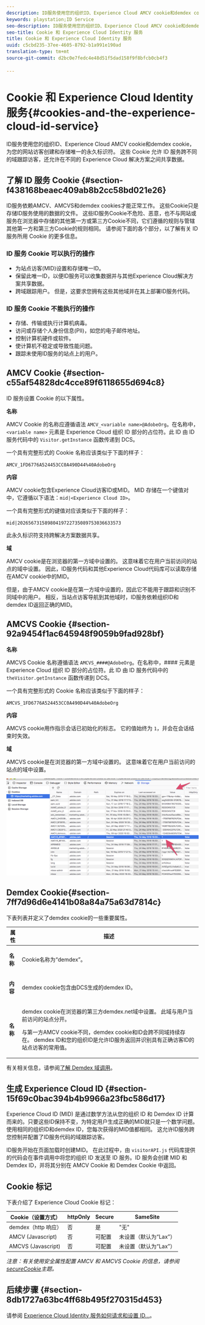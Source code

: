 ```yaml
---
description: ID服务使用您的组织ID、Experience Cloud AMCV cookie和demdex cookie，为您的网站访客创建和存储唯一的永久标识符。 这些 Cookie 允许 ID 服务跨不同的域跟踪访客，还允许在不同的 Experience Cloud 解决方案之间共享数据。
keywords: playstation;ID Service
seo-description: ID服务使用您的组织ID、Experience Cloud AMCV cookie和demdex cookie，为您的网站访客创建和存储唯一的永久标识符。 这些 Cookie 允许 ID 服务跨不同的域跟踪访客，还允许在不同的 Experience Cloud 解决方案之间共享数据。
seo-title: Cookie 和 Experience Cloud Identity 服务
title: Cookie 和 Experience Cloud Identity 服务
uuid: c5cbd235-37ee-4605-8792-b1a991e190ad
translation-type: tm+mt
source-git-commit: d2bc0e7fedc4e48d51f5dad158f9f8bfcb0cb4f3

---
```



# Cookie 和 Experience Cloud Identity 服务{#cookies-and-the-experience-cloud-id-service}

ID服务使用您的组织ID、Experience Cloud AMCV cookie和demdex cookie，为您的网站访客创建和存储唯一的永久标识符。 这些 Cookie 允许 ID 服务跨不同的域跟踪访客，还允许在不同的 Experience Cloud 解决方案之间共享数据。

## 了解 ID 服务 Cookie {#section-f438168beaec409ab8b2cc58bd021e26}

ID服务依赖AMCV、AMCVS和demdex cookies才能正常工作。 这些Cookie只是存储ID服务使用的数据的文件。 这些ID服务Cookie不危险、恶意，也不与网站或服务在浏览器中存储的其他第一方或第三方Cookie不同，它们遵循的规则与管辖其他第一方和第三方Cookie的规则相同。 请参阅下面的各个部分，以了解有关 ID 服务所用 Cookie 的更多信息。

### ID 服务 Cookie 可以执行的操作

* 为站点访客(MID)设置和存储唯一ID。
* 保留此唯一ID，以便ID服务可以收集数据并与其他Experience Cloud解决方案共享数据。
* 跨域跟踪用户。 但是，这要求您拥有这些其他域并在其上部署ID服务代码。

### ID 服务 Cookie 不能执行的操作

* 存储、传输或执行计算机病毒。
* 访问或存储个人身份信息(PII)，如您的电子邮件地址。
* 控制计算机硬件或软件。
* 使计算机不稳定或导致性能问题。
* 跟踪未使用ID服务的站点上的用户。

## AMCV Cookie {#section-c55af54828dc4cce89f6118655d694c8}

ID 服务设置 Cookie 的以下属性。

**名称**

AMCV Cookie 的名称应遵循语法 `AMCV_<variable name>@AdobeOrg`。在名称中，`<variable name>` 元素是 Experience Cloud 组织 ID 部分的占位符。此 ID 由 ID 服务代码中的 `Visitor.getInstance` 函数传递到 DCS。

一个具有完整形式的 Cookie 名称应该类似于下面的样子：

```
AMCV_1FD6776A524453CC0A490D44%40AdobeOrg
```

**内容**

AMCV cookie包含Experience Cloud访客ID或MID。 MID 存储在一个键值对中，它遵循以下语法：`mid|<Experience Cloud ID>`。

一个具有完整形式的键值对应该类似于下面的样子：

```
mid|20265673158980419722735089753036633573
```

此永久标识符支持跨解决方案数据共享。

**域**

AMCV cookie是在浏览器的第一方域中设置的。 这意味着它在用户当前访问的站点的域中设置。 因此，ID服务代码和其他Experience Cloud代码库可以读取存储在AMCV cookie中的MID。

但是，由于AMCV cookie是在第一方域中设置的，因此它不能用于跟踪和识别不同域中的用户。 相反，当站点访客导航到其他域时，ID服务依赖组织ID和demdex ID返回正确的MID。

## AMCVS Cookie {#section-92a9454f1ac645948f9059b9fad928bf}

**名称**

AMCVS Cookie 名称遵循语法 `AMCVS_####@AdobeOrg`。在名称中，#### 元素是 Experience Cloud 组织 ID 部分的占位符。此 ID 由 ID 服务代码中的 `theVisitor.getInstance` 函数传递到 DCS。

一个具有完整形式的 Cookie 名称应该类似于下面的样子：

```
AMCVS_1FD6776A524453CC0A490D44%40AdobeOrg
```

**内容**

AMCVS cookie用作指示会话已初始化的标志。 它的值始终为 `1`，并会在会话结束时失效。

**域**

AMCVS cookie是在浏览器的第一方域中设置的。 这意味着它在用户当前访问的站点的域中设置。

![](assets/AMCVS-cookie.png)

## Demdex Cookie{#section-7ff7d96d6e4141b08a84a75a63d7814c}

下表列表并定义了demdex cookie的一些重要属性。

<table id="table_18E3CAF3550E4BB6A199736AACE39202"> 
 <thead> 
  <tr> 
   <th colname="col1" class="entry"> 属性 </th> 
   <th colname="col2" class="entry"> 描述 </th> 
  </tr> 
 </thead>
 <tbody> 
  <tr> 
   <td colname="col1"> <p> <b>名称</b> </p> </td> 
   <td colname="col2"> <p>Cookie名称为“demdex”。 </p> </td> 
  </tr> 
  <tr> 
   <td colname="col1"> <p> <b>内容</b> </p> </td> 
   <td colname="col2"> <p>demdex cookie包含由DCS生成的demdex ID。 </p> </td> 
  </tr> 
  <tr> 
   <td colname="col1"> <p> <b>名称</b> </p> </td> 
   <td colname="col2"> <p>demdex cookie在浏览器的第三方demdex.net域中设置。 此域与用户当前访问的站点分开。 </p> <p>与第一方AMCV cookie不同，demdex cookie和ID会跨不同域持续存在。 demdex ID和您的组织ID是允许ID服务返回并识别具有正确访客ID的站点访客的常用值。 </p> </td> 
  </tr> 
 </tbody> 
</table>

有关相关信息，请参阅[了解 Demdex 域调用](https://docs.adobe.com/content/help/zh-Hans/audience-manager/user-guide/reference/demdex-calls.html)。

## 生成 Experience Cloud ID {#section-15f69c0bac394b4b9966a23fbc586d17}

Experience Cloud ID (MID) 是通过数学方法从您的组织 ID 和 Demdex ID 计算而来的。只要这些ID保持不变，为特定用户生成正确的MID就只是一个数学问题。 使用相同的组织ID和demdex ID，您每次获得的MID值都相同。 这允许ID服务跨您控制并配置了ID服务代码的域跟踪访客。

ID服务开始在页面加载时创建MID。 在此过程中，由 `visitorAPI.js` 代码库提供的代码会在事件调用中将您的组织 ID 发送至 ID 服务。ID 服务会创建 MID 和 Demdex ID，并将其分别在 AMCV Cookie 和 Demdex Cookie 中返回。

## Cookie 标记

下表介绍了 Experience Cloud Cookie 标记：

| Cookie（设置方式） | httpOnly | Secure | SameSite |
|--- |--- |--- |--- |
| demdex（http 响应） | 否 | 是 | &quot;无&quot; |
| AMCV (Javascript) | 否 | 可配置 | 未设置（默认为“Lax”） |
| AMCVS (Javascript) | 否 | 可配置 | 未设置（默认为“Lax”） |

*注意：有关使用安全属性配置 AMCV 和 AMCVS Cookie 的信息，请参阅[secureCookie](https://docs.adobe.com/content/help/zh-hans/id-service/using/id-service-api/configurations/securecookie.html)主题。*

## 后续步骤 {#section-8db1727a63bc4ff68b495f270315d453}

请参阅 [Experience Cloud Identity 服务如何请求和设置 ID...](../introduction/id-request.md#concept-2caacebb1d244402816760e9b8bcef6a)。
